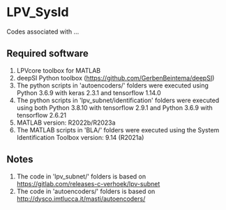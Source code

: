 # LPV_SysId

Codes associated with ...

## Required software

1.  LPVcore toolbox for MATLAB
1.  deepSI Python toolbox (https://github.com/GerbenBeintema/deepSI)
1.  The python scripts in 'autoencoders/' folders were executed using
Python 3.6.9 with keras 2.3.1 and tensorflow 1.14.0
1.  The python scripts in 'lpv_subnet/identification' folders were executed
using both
Python 3.8.10 with tensorflow 2.9.1 and Python 3.6.9 with tensorflow 2.6.21
1.  MATLAB version: R2022b/R2023a
1.  The MATLAB scripts in 'BLA/' folders were executed using the System
Identification Toolbox version: 9.14 (R2021a)

## Notes

1.  The code in 'lpv_subnet/' folders is based on
https://gitlab.com/releases-c-verhoek/lpv-subnet
1.  The code in 'autoencoders/' folders is based on
http://dysco.imtlucca.it/masti/autoencoders/
